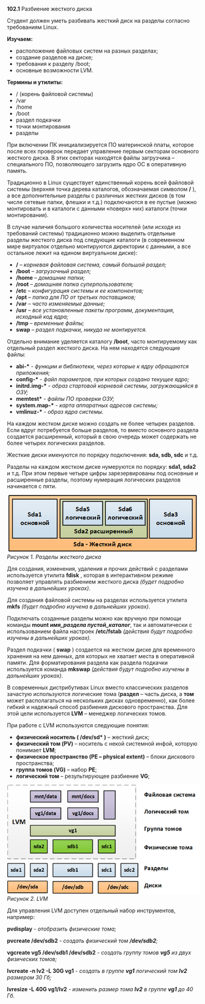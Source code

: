 **102.1** Разбиение жесткого диска

Студент должен уметь разбивать жесткий диск на разделы согласно требованиям Linux.

**Изучаем:**

- расположение файловых систем на разных разделах;
- создание разделов на диске;
- требования к разделу /boot;
- основные возможности LVM.

**Термины и утилиты:**

- / (корень файловой системы)
- /var
- /home
- /boot
- раздел подкачки
- точки монтирования
- разделы

При включении ПК инициализируется ПО материнской платы, которое после всех проверок передает управление первым секторам основного жесткого диска. В этих секторах находятся файлы загрузчика – специального ПО, позволяющего загрузить ядро ОС в оперативную память.

Традиционно в Linux существует единственный корень всей файловой системы (верхняя точка дерева каталогов, обозначаемая символом **/** ), а все дополнительные разделы с различных жестких дисков (в том числе сетевые папки, флешки и т.д.) подключаются в ее пустые (можно монтировать и в каталоги с данными «поверх» них) каталоги (точки монтирования).

В случае наличия большого количества носителей (или исходя из требований системы) традиционно можно выделить отдельные разделы жесткого диска под следующие каталоги (в современном мире виртуалок отдельно монтируются директории с данными, а все остальное лежит на едином виртуальном диске):

- **/** – _корневая файловая система, самый большой раздел;_
- **/boot** – _загрузочный раздел;_
- **/home** – _домашние папки;_
- **/root** – _домашняя папка суперпользователя;_
- **/etc** – _конфигурация системы и ее компонентов;_
- **/opt** – _папка для ПО от третьих поставщиков;_
- **/var** – _часто изменяемые данные;_
- **/usr** – _все установленные пакеты программ, документация, исходный код ядра;_
- **/tmp** – _временные файлы;_
- **swap** – _раздел подкачки, никуда не монтируется._

Отдельно внимание уделяется каталогу **/boot**, часто монтируемому как отдельный раздел жесткого диска. На нем находятся следующие файлы:

- **abi-\*** - _функции и библиотеки, через которые к ядру обращаются приложения;_
- **config-\*** - _файл параметров, при которых создано текущее ядро;_
- **initrd.img-\*** - _образ стартовой корневой системы, загружающийся в ОЗУ;_
- **memtest\*** - _файлы ПО проверки ОЗУ;_
- **system.map-\*** - _карта аппаратных адресов системы;_
- **vmlinuz-\*** - _образ ядра системы._

На каждом жестком диске можно создать не более четырех разделов. Если вдруг потребуется больше разделов, то вместо основного раздела создается расширенный, который в свою очередь может содержать не более четырех логических разделов.

Жесткие диски именуются по порядку подключения: **sda, sdb, sdc** и т.д.

Разделы на каждом жестком диске нумеруются по порядку: **sda1, sda2** и т.д. При этом первые четыре цифры зарезервированы под основные и расширенные разделы, поэтому нумерация логических разделов начинается с пяти.

![Разделы жесткого диска](assets/102_1__1.png)
_Рисунок 1. Разделы жесткого диска_

Для создания, изменения, удаления и прочих действий с разделами используется утилита **fdisk** , которая в интерактивном режиме позволяет управлять разбиением жесткого диска _(будет подробно изучена в дальнейших уроках)_.

Для создания файловой системы на разделах используется утилита **mkfs** _(будет подробно изучена в дальнейших уроках)_.

Подключать созданные разделы можно как вручную при помощи команды **mount _имя\_раздела_ _пустой\_каталог_**, так и автоматически с использованием файла настроек **/etc/fstab** _(действия будут подробно изучены в дальнейших уроках)._

Раздел подкачки ( **swap** ) создается на жестком диске для временного хранения на нем данных, для которых не хватает места в оперативной памяти. Для форматирования раздела как раздела подкачки используется команда **mkswap** _(действия будут подробно изучены в дальнейших уроках)_.

В современных дистрибутивах Linux вместо классических разделов зачастую используются логические тома (**раздел** – часть диска, а **том** может располагаться на нескольких дисках одновременно), как более гибкий и надежный способ разбиения дискового пространства. Для этой цели используется **LVM** – менеджер логических томов.

При работе с LVM используются следующие понятия:

- **физический носитель ( /dev/sd\* )** – жесткий диск;
- **физический том (PV)** – носитель с некой системной инфой, которую понимает **LVM**;
- **физическое пространство (PE – physical extent)** – блоки дискового пространства;
- **группа томов (VG)** – набор **PE**;
- **логический том** – результирующее разбиение **VG**;


![LVM схема](assets/102_1__2.png)
_Рисунок 2. LVM_

Для управления LVM доступен отдельный набор инструментов, например:

**pvdisplay** - _отобразить физические тома;_

**pvcreate /dev/sdb2** - _создать физический том **/dev/sdb2**;_

**vgcreate vg5 /dev/sdb1 /dev/sdb2** - _создать группу томов **vg5** из двух физических томов;_

**lvcreate -n lv2 -L 30G vg1** - _создать в группе **vg1** логический том **lv2** размером 30 Гб;_

**lvresize -L 40G vg1/lv2** - _изменить размер тома **lv2** в группе **vg1** до 40 Гб._
